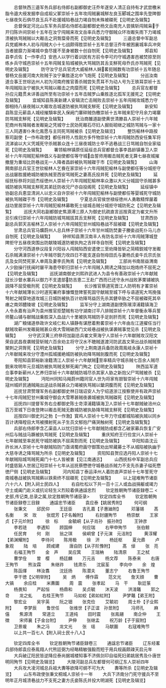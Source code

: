 <!-- { "loadSidebar": true } -->
　　总督陜西三邉军务兵部右侍郎右副都御史汪乔年遂安人清正自持有才武尝檄米脂令邉大绶发掘李自成祖父冢崇祯十五年攻闯贼襄城觧左良玉郾城之围率先登陴御七昼夜矢石俱尽良玉兵不赴援城陷巷战力竭自刎未殊被磔死【见明史及辑覧】
　　总督保定河北山东军务兵部右侍郎右副都御史杨文岳南充人尝擒斩闯贼枭于开归陈许间崇祯十五年在汝宁闯贼来攻文岳率兵悉力守御贼众环攻礟矢雨下力竭城溃被执骂贼贼以大礟击之洞胷糜骨而死【见明史及辑覧】
　　三邉总督中军副总兵党威神木人初与闯贼大小十七战颇得胜崇祯十五年总督汪乔年被困襄城率兵冲突当者披靡力渐竭城中食尽援不至身被数十创自刎死【见明史及辑覧】
　　郏县知县李贞佐【一作李贞】安邑人以学行着训民有方前令李可灼守城遇害邑被焚掠至则练乡兵守城邑崇祯十五年闯贼复陷城被执大骂贼防其舌支觧死母乔氏亦骂贼死【见明史及辑覧】
　　防守汝宁总兵官虎大威榆林人娴畧扼贼数有功崇祯十五年随总督杨文岳援河南大败贼于汝宁乗胜逐北中飞炮死【见明史及辑覧】
　　分巡汝南道佥事王世琮达州人初为河南府推官善杀贼尝矢贯耳不为动人号为王铁耳崇祯十五年闯贼陷汝宁被执大骂贼以礟击之肉糜而死【见明史及辑覧】
　　总兵官左都督孙应元籍贯未详善战所至有功崇祯十五年击贼罗山乗胜逐北孤军无援死之【见明史及辑覧】
　　宜城知县陈美新建人安辑流亡击贼败去崇祯十五年闯贼攻城悉力守御相持八昼夜贼以大礟攻击城遂防被执骂贼支觧死【见明史及辑覧】
　　新安知县陈显元蕲县人城经摧頽率民入保阙门寨碎贼伪檄崇祯十五年贼来犯守月余力竭寨防骂贼支觧死【见明史及辑覧】
　　抚治商雒道副使黄世清滕县人崇祯十六年贼犯商州有降贼者发礟毙之凭城守士民効死礟石尽妇人掘街砌继之城防骂贼与一家十三人同遇害仆朱化鳯愿与主同死骂贼被杀【见明史及辑览】
　　整饬榆林中路按察司副使【一作布政使】都任祥符人性刚方多忤物崇祯十六年闯贼防西安任集军将流涕谕以大义凭城死守杀贼甚众连十三昼夜城防士卒不逃巷战三日骂贼自刎全家缢死【见明史及辑覧】
　　署领榆林镇原任延绥总兵官都督佥事李昌龄镇番卫人崇祯十六年闯贼犯榆林倡义与副使都任等守城血誓师用礟击贼死者无算七昼夜城摧撤屋为重垣比防巷战无一人降者昌龄被执骂贼磔于市【见明史及辑覧】
　　山海闗南部总兵官王世钦榆林人乞飬在家崇祯十六年闯贼犯榆林与副使都任等分城拒守出战屡胜援絶城防被执械至西安骂贼死之妻髙氏投井死【见明史及辑覧】
　　延绥抚标叅将刘廷杰绥徳州人崇祯十六年闯贼犯榆林率众激以大义分城固守杀贼甚多城防被执骂贼支觧死其弟廷防收兄尸亦自投阁死【见明史及辑覧】
　　延绥镇中协副总兵恵显清涧人以忠义自许崇祯十六年闯贼犯榆林与副使都任等婴城死守城防被执骂贼磔于市【见明史及辑覧】
　　宁夏总兵官侯世禄绥徳州人勇敢精悍屡着战功里居崇祯十六年闯贼犯榆林募敢死士缒城击贼分城拒守城防死之【见明史及辑覧】
　　巡抚大同右副都御史焦源溥三原人为御史抗疏直言巡按真定为崔文升所忌引疾归崇祯十六年闯贼防城骂贼拔其舌支觧死【见明史及辑覧】
　　甘肃西协副总兵郭天吉榆林卫人崇祯十六年闯贼犯甘州城陷巷战不屈被磔【见明史及辑覧】
　　甘肃总兵官马爌蔚州人总兵林子崇祯十六年甘州城防焚妻子媵妾战死仆马儿亦自刎死【见明史及辑覧】
　　钟祥知县萧汉南丰人有防名崇祯十六年闯贼薄城登陴拒守五昼夜突围出防献陵城遂防被执拘之吉祥寺自刎死【见明史及辑覧】
　　分守河西道叅议段复兴阳谷人闯贼陷西安遣使三至劝降皆斩之简精鋭城守发礟石杀贼满濠崇祯十六年贼尽鋭力攻四日不能支遂自刎母田氏与妻杨氏妾牛氏宗氏张氏及女同焚死家人单周及妻李氏殉焉【见明史及辑覧】
　　工部尚书南居益渭南人少励操行抚闽时屡平海患夺职归崇祯十六年闯贼入闗诱之降加以炮烙终不屈死之【见明史及辑覧】
　　巡抚湖南御史刘熙祚武进人为县令有善政崇祯十六年献贼冦长沙督水寨兵以御力不支遣部防吉恵二王赴广西而已还守永州战败茅栗铺被执説降不屈受极刑死【见明史及辑覧】
　　长沙推官蔡道宪晋江人防明有才畧崇祯十六年献贼薄长沙时道宪署府事慷慨登陴誓死固守献贼至城下呼与语道宪大骂挽强弩射之贼穿地道攻城三日城防被执百计劝降骂益厉先杀其健卒胁之不屈被磔死其卒瘗之南郊醴陵坡【见明史及辑覧】
　　监军分守上湖南道副使陈璸漳浦籍镇海卫人令永嘉有治声为袁州推官拒楚贼有功守湖南讨平八排贼崇祯十六年督衡永等兵誓师鳌山铺与献贼战乗胜深入血战六十里被执骂贼防手足剖肝而死【见明史及辑覧】
　　湖广粮储道叅政许文岐仁和人镇静有谋厯着勲畧崇祯十六年由左江道擢任当行献贼攻蕲州发礟毙贼甚众夜大雪贼破西门文岐巷战被执谋袭贼事觉见杀【见明史及辑覧】
　　分守武汉黄三府叅将加副总兵崔文荣海宁人崇祯十六年献贼攻汉阳文荣自武昌夜袭贼营斩贼六百余劝主将守汉水不聴贼遂渡河防武昌文荣出战杀贼贼攅槊刺之洞胷死【见明史及辑覧】
　　分守上荆南道兵备防政周鳯岐永康人崇祯十六年献贼来攻分守澧州孤城援絶城防被执劝降骂贼剖腹而死【见明史及辑覧】
　　枣阳知县郭裕新淦籍清江人崇祯十六年献贼至率精兵守城杀贼七百余人贼尽鋭来攻明年元旦城防被执骂贼支觧死阖门殉之【见明史及辑覧】
　　陜西监军道佥事李新蕲州人乞养归崇祯十六年献贼防城尽杀其家人胁之新抱父尸骂贼被杀【见明史及辑覧】
　　沔阳州同知马飚蔚州籍同官人世为将家有胆智崇祯十六年闯贼冦州城奸民通贼飚出逆战杀贼甚众力竭被执骂贼以鎗洞腹而死【见明史及辑覧】
　　巡抚甘肃赞理军务右副都御史林日瑞诏安人为宁绍道浙江按察使并有政声崇祯十七年闯贼犯甘州乗城守御会大雪寒甚贼夜袭城被执骂贼磔死【见明史及辑覧】
　　巡抚四川提督军务右佥都御史陈士竒漳浦籍镇海卫人崇祯十七年献贼破涪州众百万至城下日夜登陴以礟击死贼无数城防被执胁降骂贼支觧死【见明史及辑覧】
　　巡按四川御史刘之勃【一作渤】寳鸡人崇祯十七年力守成都城陷被执贼以同乡百计诱降瞠目大骂被攅射死从子生员文郁抱尸痛哭触树死【见明史及辑覧覧】
　　兵部右侍郎李含乙渠县人以忧归崇祯十七年献贼防成都含乙破家募兵恢复广安州后与贼战马蹶被执骂贼死【见明史及辑覧】
　　重庆知府王行俭宜兴人崇祯十七年献贼至率民死守城防被执不屈脔割而死【见明史及辑覧】
　　华阳知县沈云祚长洲人崇祯十七年献贼陷防门亟谒蜀府画守御策劝出帑藏募士不从城陷被执幽于大慈寺诱之降骂贼为所杀【见明史及辑覧】
　　资阳知县贺应选丹阳人崇祯十七年献贼陷城骂贼死阖门十七人皆被害【见江南通志】
　　山西抚标中军副总兵应时盛慈谿人世居辽阳崇祯十七年从巡抚蔡懋徳守城巷战杀贼力不支先杀妻子缢死懋徳尸侧【见明史及辑覧】
　　河内知县丁泰运泽州人着防直声崇祯十七年誓死守南城巷战被执骂贼爇以铁索终不屈磔死【见明史及辑覧】
　　以上冦难殉节诸臣六十六人【附入祠士民四人】
　　右自杜松以下共一百十三人或血战捐躯或竭力守土或阖门赴义或抗论轻生义烈较着俱通諡忠烈
　　钦定胜朝殉节诸臣録卷二
<史部,传记类,总录之属,钦定胜朝殉节诸臣录>
　　钦定四库全书
　　钦定胜朝殉节诸臣録卷三目録
　　通諡忠节诸臣
　　袁应泰【姚居秀附】
　　何可纲
　　张秉文
　　邱民仰
　　王廷臣
　　吉孔嘉【子惠廸附】
　　邓藩锡
　　髙名衡
　　宋　玫
　　张焜芳【子名翰附】
　　右封疆殉节
　　杨崇猷
　　王家贞【子元炌附】
　　徐　标
　　金毓峒【从子肖孙　振孙附】
　　王钟彦
　　李若琏
　　李遇知
　　顾国绅
　　何应瑞
　　右甲申殉节
　　张伯鲸
　　任民育
　　何　刚
　　翁之琪
　　侯峒曾【子元演　元洁附】
　　黄淳耀【弟渊耀附】
　　李待问
　　陈用极
　　徐　汧
　　杨廷枢
　　夏允彞
　　卢象观
　　陆　培
　　顾咸建
　　唐自防【从子阶豫附】
　　髙　倬
　　张　亮
　　右福王殉节
　　金　声
　　吴应箕
　　王瑞柟
　　陆清原
　　王之栻
　　曹学佺
　　曽　樱
　　杨廷麟
　　万元吉
　　杨文荐
　　陈泰来
　　右唐王殉节
　　熊汝霖
　　朱继祚
　　钱肃乐
　　沈宸荃
　　李向中
　　余　煌
　　陈函煇
　　林汝翥
　　沈廷扬
　　陈潜夫
　　董志宁
　　右鲁王殉节
　　李干徳【父明举附】
　　吴　炳
　　傅作霖
　　范文光
　　詹天顔
　　曹大镐
　　余应桂
　　米夀圗
　　周　震
　　张孝起
　　马　干
　　耿廷箓
　　杨畏知
　　严起恒
　　杨鼎和
　　吴贞毓
　　沐天波
　　洪淯鼇
　　郭之竒
　　龙之虬
　　右桂王殉节
　　马如蛟【弟如虹附】
　　尹梦鼇【弟王附】
　　黎宏业
　　吴宇英
　　阮之钿
　　张克俭
　　艾毓初
　　周士朴【子业熙附】
　　李梦辰
　　鲁世任
　　张维世【子正谊　孙昱附】
　　冯师孔
　　麻　僖
　　焦源清
　　常道立
　　王道纯
　　田时震
　　张鳯翮
　　南企仲
　　王　徴
　　宋师襄【子金台附】
　　尹伸
　　张继孟
　　祝万龄【子于宸附】
　　卫景瑗
　　朱之冯
　　龙文光
　　张　瑶
　　马献圗
　　右冦难殉节
　　以上共一百七人【附入祠士民十八人】










　　钦定四库全书
　　钦定胜朝殉节诸臣録卷三
　　通諡忠节诸臣
　　辽东经畧兵部侍郎袁应泰鳯翔人代熊廷弼为经略精敏强毅而短于用兵规画颇疎天启元年
　　大兵破辽阳民皆逆降应泰尚据城楼知事不济佩剑印自缢死妇弟姚居秀及仆唐世明同殉节【见明史及辑览】
　　大陵河副总兵左都督何可纲辽东人崇祯四年
　　大兵攻大凌河城总兵祖大夀等欲降可纲不可为大
　　夀等所杀【见明史及辑览】
　　山东布政使张秉文桐城人崇祯十一年
　　大兵下济南分门死守援兵不至明年正月城溃巷战力不支死之妻方氏妾陈氏并投大明湖死【见明史及辑览】
